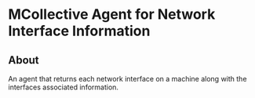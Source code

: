 # MCollective Agent for Network Interface Information

## About

An agent that returns each network interface on a machine along with the interfaces associated information.
